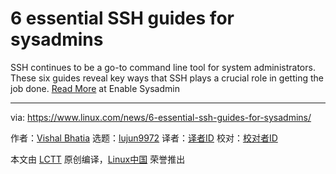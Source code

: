 [#]: collector: (lujun9972)
[#]: translator: ( )
[#]: reviewer: ( )
[#]: publisher: ( )
[#]: url: ( )
[#]: subject: (6 essential SSH guides for sysadmins)
[#]: via: (https://www.linux.com/news/6-essential-ssh-guides-for-sysadmins/)
[#]: author: (Vishal Bhatia https://www.redhat.com/sysadmin/ssh-guides-2020)

6 essential SSH guides for sysadmins
======

SSH continues to be a go-to command line tool for system administrators. These six guides reveal key ways that SSH plays a crucial role in getting the job done.
[Read More][1] at Enable Sysadmin

--------------------------------------------------------------------------------

via: https://www.linux.com/news/6-essential-ssh-guides-for-sysadmins/

作者：[Vishal Bhatia][a]
选题：[lujun9972][b]
译者：[译者ID](https://github.com/译者ID)
校对：[校对者ID](https://github.com/校对者ID)

本文由 [LCTT](https://github.com/LCTT/TranslateProject) 原创编译，[Linux中国](https://linux.cn/) 荣誉推出

[a]: https://www.redhat.com/sysadmin/ssh-guides-2020
[b]: https://github.com/lujun9972
[1]: https://www.redhat.com/sysadmin/ssh-guides-2020
